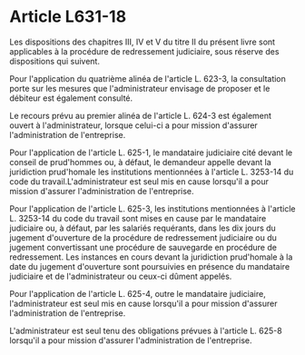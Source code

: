 # Article L631-18

Les dispositions des chapitres III, IV et V du titre II du présent livre sont applicables à la procédure de redressement judiciaire, sous réserve des dispositions qui suivent.

Pour l'application du quatrième alinéa de l'article L. 623-3, la consultation porte sur les mesures que l'administrateur envisage de proposer et le débiteur est également consulté.

Le recours prévu au premier alinéa de l'article L. 624-3 est également ouvert à l'administrateur, lorsque celui-ci a pour mission d'assurer l'administration de l'entreprise.

Pour l'application de l'article L. 625-1, le mandataire judiciaire cité devant le conseil de prud'hommes ou, à défaut, le demandeur appelle devant la juridiction prud'homale les institutions mentionnées à l'article L. 3253-14 du code du travail.L'administrateur est seul mis en cause lorsqu'il a pour mission d'assurer l'administration de l'entreprise.

Pour l'application de l'article L. 625-3, les institutions mentionnées à l'article L. 3253-14 du code du travail sont mises en cause par le mandataire judiciaire ou, à défaut, par les salariés requérants, dans les dix jours du jugement d'ouverture de la procédure de redressement judiciaire ou du jugement convertissant une procédure de sauvegarde en procédure de redressement. Les instances en cours devant la juridiction prud'homale à la date du jugement d'ouverture sont poursuivies en présence du mandataire judiciaire et de l'administrateur ou ceux-ci dûment appelés.

Pour l'application de l'article L. 625-4, outre le mandataire judiciaire, l'administrateur est seul mis en cause lorsqu'il a pour mission d'assurer l'administration de l'entreprise.

L'administrateur est seul tenu des obligations prévues à l'article L. 625-8 lorsqu'il a pour mission d'assurer l'administration de l'entreprise.
